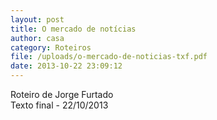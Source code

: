 ```yaml
---
layout: post
title: O mercado de notícias
author: casa
category: Roteiros
file: /uploads/o-mercado-de-noticias-txf.pdf
date: 2013-10-22 23:09:12
---
```

Roteiro de Jorge Furtado\
Texto final - 22/10/2013